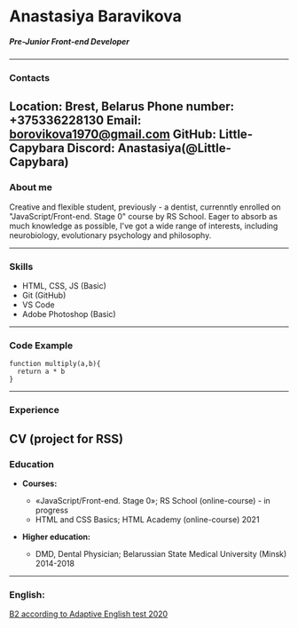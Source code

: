 # Anastasiya Baravikova
##### Pre-Junior Front-end Developer

------
### Contacts

__Location:__ Brest, Belarus
__Phone number:__ +375336228130
__Email:__ borovikova1970@gmail.com
__GitHub:__ Little-Capybara
__Discord:__ Anastasiya(@Little-Capybara)
------
### About me

Creative and flexible student, previously - a dentist, currenntly enrolled on "JavaScript/Front-end. Stage 0" course by RS School. Eager to absorb as much knowledge as possible, I've got a wide range of interests, including neurobiology, evolutionary psychology and philosophy.

------ 
### Skills

* HTML, CSS, JS (Basic)
* Git (GitHub)
* VS Code
* Adobe Photoshop (Basic)
------
### Code Example

```
function multiply(a,b){
  return a * b
}
```
------
### Experience
CV (project for RSS)
------
### Education
* **Courses:**
    + «JavaScript/Front-end. Stage 0»; RS School (online-course) - in progress 
    + HTML and CSS Basics; HTML Academy (online-course) 2021

* **Higher education:**
    + DMD, Dental Physician; Belarussian State Medical University (Minsk) 2014-2018
------
### English:
[B2 according to Adaptive English test 2020](https://examinator.epam.com/Main/PersonalAssignments/157713)
    
